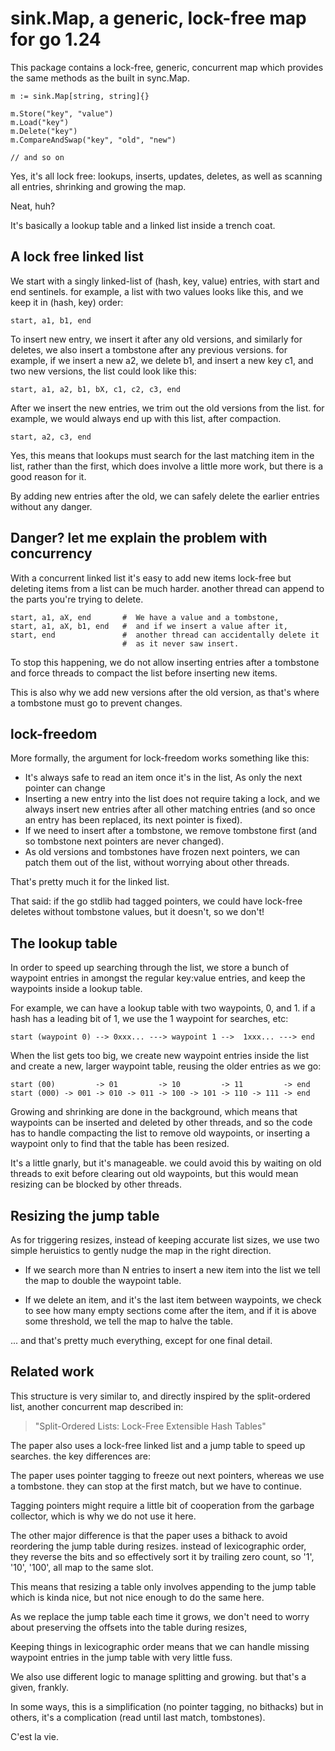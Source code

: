 # sink.Map, a generic, lock-free map for go 1.24

This package contains a lock-free, generic, concurrent map
which provides the same methods as the built in sync.Map.

```
m := sink.Map[string, string]{}

m.Store("key", "value")
m.Load("key")
m.Delete("key")
m.CompareAndSwap("key", "old", "new")

// and so on
```

Yes, it's all lock free: lookups, inserts, updates, deletes, as
well as scanning all entries, shrinking and growing the map.

Neat, huh?

It's basically a lookup table and a linked list inside a trench coat.

## A lock free linked list

We start with a singly linked-list of (hash, key, value) entries,
with start and end sentinels. for example, a list with
two values looks like this, and we keep it in (hash, key) order:

```
start, a1, b1, end
```

To insert new entry, we insert it after any old versions, and
similarly for deletes, we also insert a tombstone after any previous
versions. for example, if we insert a new a2, we delete b1, and insert
a new key c1, and two new versions, the list could look like this:

```
start, a1, a2, b1, bX, c1, c2, c3, end
```

After we insert the new entries, we trim out the old versions
from the list. for example, we would always end up with this
list, after compaction.

```
start, a2, c3, end
```

Yes, this means that lookups must search for the last matching item
in the list, rather than the first, which does involve a little
more work, but there is a good reason for it.

By adding new entries after the old, we can safely delete the earlier
entries without any danger.

## Danger? let me explain the problem with concurrency

With a concurrent linked list it's easy to add new items lock-free
but deleting items from a list can be much harder. another thread
can append to the parts you're trying to delete.

```
start, a1, aX, end       #  We have a value and a tombstone,
start, a1, aX, b1, end   #  and if we insert a value after it,
start, end 		         #  another thread can accidentally delete it
                         #  as it never saw insert.
```

To stop this happening, we do not allow inserting entries after a tombstone
and force threads to compact the list before inserting new items.

This is also why we add new versions after the old version, as that's
where a tombstone must go to prevent changes.

## lock-freedom

More formally, the argument for lock-freedom works something like this:

- It's always safe to read an item once it's in the list,
  As only the next pointer can change
- Inserting a new entry into the list does not require taking a lock,
  and we always insert new entries after all other matching entries
  (and so once an entry has been replaced, its next pointer is fixed).
- If we need to insert after a tombstone, we remove tombstone first
  (and so tombstone next pointers are never changed).
- As old versions and tombstones have frozen next pointers, we can
  patch them out of the list, without worrying about other threads.

That's pretty much it for the linked list.

That said: if the go stdlib had tagged pointers, we could have lock-free
deletes without tombstone values, but it doesn't, so we don't!


## The lookup table

In order to speed up searching through the list, we store a bunch of waypoint
entries in amongst the regular key:value entries, and keep the waypoints
inside a lookup table.

For example, we can have a lookup table with two waypoints, 0, and 1. if a
hash has a leading bit of 1, we use the 1 waypoint for searches, etc:

```
start (waypoint 0) --> 0xxx... ---> waypoint 1 -->  1xxx... ---> end
```

When the list gets too big, we create new waypoint entries inside the list
and create a new, larger waypoint table, reusing the older entries as we go:

```
start (00)         -> 01         -> 10         -> 11         -> end
start (000) -> 001 -> 010 -> 011 -> 100 -> 101 -> 110 -> 111 -> end
```

Growing and shrinking are done in the background, which means that waypoints
can be inserted and deleted by other threads, and so the code has to handle
compacting the list to remove old waypoints, or inserting a waypoint only to
find that the table has been resized.

It's a little gnarly, but it's manageable. we could avoid this by waiting
on old threads to exit before clearing out old waypoints, but this would
mean resizing can be blocked by other threads.


## Resizing the jump table

As for triggering resizes, instead of keeping accurate list sizes, we
use two simple heruistics to gently nudge the map in the right direction.

- If we search more than N entries to insert a new item into the list
  we tell the map to double the waypoint table.

- If we delete an item, and it's the last item between waypoints, we
  check to see how many empty sections come after the item, and if
  it is above some threshold, we tell the map to halve the table.

... and that's pretty much everything, except for one final detail.


## Related work

This structure is very similar to, and directly inspired by the
split-ordered list, another concurrent map described in:

> "Split-Ordered Lists: Lock-Free Extensible Hash Tables"

The paper also uses a lock-free linked list and a jump table
to speed up searches. the key differences are:

The paper uses pointer tagging to freeze out next pointers, whereas
we use a tombstone. they can stop at the first match, but we have to
continue.

Tagging pointers might require a little bit of cooperation from the
garbage collector, which is why we do not use it here.

The other major difference is that the paper uses a bithack to
avoid reordering the jump table during resizes. instead of lexicographic
order, they reverse the bits and so effectively sort it by trailing
zero count, so '1', '10', '100', all map to the same slot.

This means that resizing a table only involves appending to the jump table
which is kinda nice, but not nice enough to do the same here.

As we replace the jump table each time it grows, we don't need
to worry about preserving the offsets into the table during resizes,

Keeping things in lexicographic order means that we can
handle missing waypoint entries in the jump table with very little fuss.

We also use different logic to manage splitting and growing.
but that's a given, frankly.

In some ways, this is a simplification (no pointer tagging, no bithacks)
but in others, it's a complication (read until last match, tombstones).

C'est la vie.


